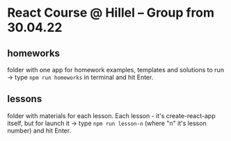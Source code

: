 # React Course @ Hillel – Group from 30.04.22

## homeworks
folder with one app for homework examples, templates and solutions
to run -> type `npm run homeworks` in terminal and hit Enter.


## lessons
folder with materials for each lesson.
Each lesson - it's create-react-app itself, but for launch it ->
type `npm run lesson-n` (where "n" it's lesson number) and hit Enter.